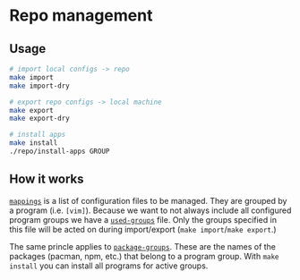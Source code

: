 # Repo management

## Usage

```sh
# import local configs -> repo
make import
make import-dry

# export repo configs -> local machine
make export
make export-dry

# install apps
make install
./repo/install-apps GROUP
```

## How it works

[`mappings`](./mappings) is a list of configuration files to be managed.
They are grouped by a program (i.e. `[vim]`).
Because we want to not always include all configured program groups we have
a [`used-groups`](./used-groups) file.
Only the groups specified in this file will be acted on during
import/export (`make import`/`make export`.)

The same princle applies to [`package-groups`](./package-groups).
These are the names of the packages (pacman, npm, etc.) that belong to a
program group.
With `make install` you can install all programs for active groups.
